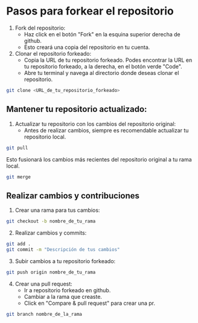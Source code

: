 # Pasos para forkear el repositorio

1. Fork del repositorio:
   * Haz click en el botón "Fork" en la esquina superior derecha de github.
   * Esto creará una copia del repositorio en tu cuenta.
2. Clonar el repositorio forkeado:
   * Copia la URL de tu repositorio forkeado. Podes encontrar la URL en tu repositorio forkeado, a la derecha, en el botón verde "Code".
   * Abre tu terminal y navega al directorio donde deseas clonar el repositorio.

```bash
git clone <URL_de_tu_repositorio_forkeado>
```
## Mantener tu repositorio actualizado:

1. Actualizar tu repositorio con los cambios del repositorio original:
   * Antes de realizar cambios, siempre es recomendable actualizar tu repositorio local.
  
```bash
git pull
```
Esto fusionará los cambios más recientes del repositorio original a tu rama local.

```bash
git merge
```
## Realizar cambios y contribuciones
1. Crear una rama para tus cambios:

```bash
git checkout -b nombre_de_tu_rama
```
2. Realizar cambios y commits:

```bash
git add .
git commit -m "Descripción de tus cambios"
```
3. Subir cambios a tu repositorio forkeado:

```bash
git push origin nombre_de_tu_rama
```
4. Crear una pull request:
   * Ir a repositorio forkeado en github.
   * Cambiar a la rama que creaste.
   * Click en "Compare & pull request" para crear una pr.
  
```bash
git branch nombre_de_la_rama
```